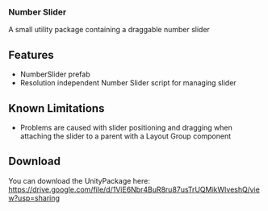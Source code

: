### Number Slider

A small utility package containing a draggable number slider

## Features

- NumberSlider prefab
- Resolution independent Number Slider script for managing slider

## Known Limitations

- Problems are caused with slider positioning and dragging when attaching the slider to a parent with a Layout Group component

## Download 

You can download the UnityPackage here: https://drive.google.com/file/d/1ViE6Nbr4BuR8ru87usTrUQMikWIveshQ/view?usp=sharing 
